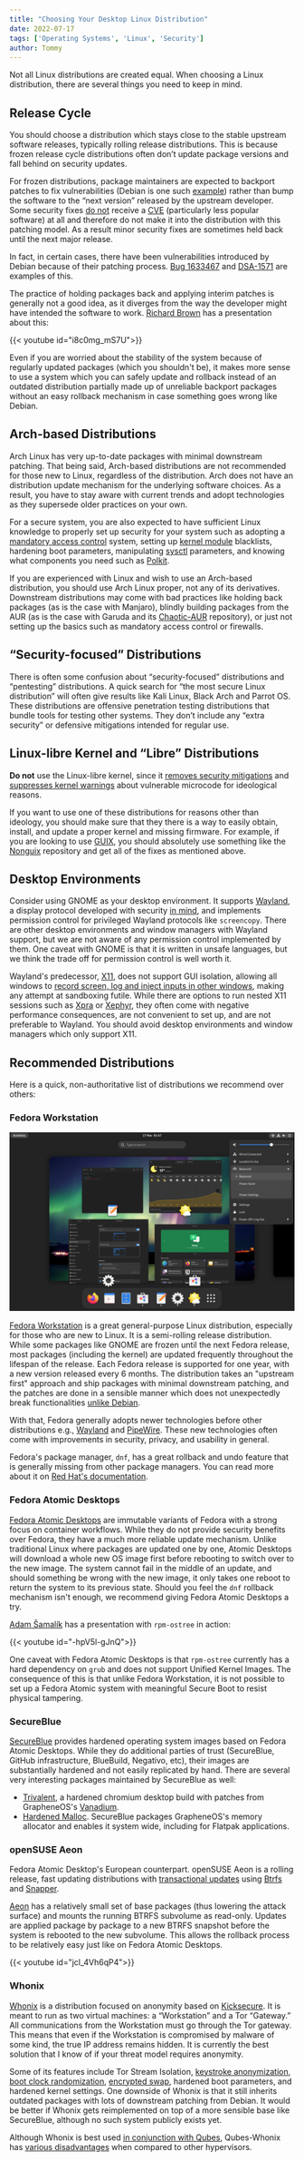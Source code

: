 ```yaml
---
title: "Choosing Your Desktop Linux Distribution"
date: 2022-07-17
tags: ['Operating Systems', 'Linux', 'Security']
author: Tommy
---
```


Not all Linux distributions are created equal. When choosing a Linux distribution, there are several things you need to keep in mind.

## Release Cycle

You should choose a distribution which stays close to the stable upstream software releases, typically rolling release distributions. This is because frozen release cycle distributions often don’t update package versions and fall behind on security updates.

For frozen distributions, package maintainers are expected to backport patches to fix vulnerabilities (Debian is one such [example](https://www.debian.org/security/faq#handling)) rather than bump the software to the “next version” released by the upstream developer. Some security fixes [do not](https://arxiv.org/abs/2105.14565) receive a [CVE](https://en.wikipedia.org/wiki/Common_Vulnerabilities_and_Exposures) (particularly less popular software) at all and therefore do not make it into the distribution with this patching model. As a result minor security fixes are sometimes held back until the next major release.

In fact, in certain cases, there have been vulnerabilities introduced by Debian because of their patching process. [Bug 1633467](https://bugzilla.mozilla.org/show_bug.cgi?id=1633467) and [DSA-1571](https://www.debian.org/security/2008/dsa-1571) are examples of this.

The practice of holding packages back and applying interim patches is generally not a good idea, as it diverges from the way the developer might have intended the software to work. [Richard Brown](https://rootco.de/aboutme/) has a presentation about this:

{{< youtube id="i8c0mg_mS7U">}}

Even if you are worried about the stability of the system because of regularly updated packages (which you shouldn't be), it makes more sense to use a system which you can safely update and rollback instead of an outdated distribution partially made up of unreliable backport packages without an easy rollback mechanism in case something goes wrong like Debian.

## Arch-based Distributions

Arch Linux has very up-to-date packages with minimal downstream patching. That being said, Arch-based distributions are not recommended for those new to Linux, regardless of the distribution. Arch does not have an distribution update mechanism for the underlying software choices. As a result, you have to stay aware with current trends and adopt technologies as they supersede older practices on your own.

For a secure system, you are also expected to have sufficient Linux knowledge to properly set up security for your system such as adopting a [mandatory access control](https://en.wikipedia.org/wiki/Mandatory_access_control) system, setting up [kernel module](https://en.wikipedia.org/wiki/Loadable_kernel_module#Security) blacklists, hardening boot parameters, manipulating [sysctl](https://en.wikipedia.org/wiki/Sysctl) parameters, and knowing what components you need such as [Polkit](https://en.wikipedia.org/wiki/Polkit).

If you are experienced with Linux and wish to use an Arch-based distribution, you should use Arch Linux proper, not any of its derivatives. Downstream distributions may come with bad practices like holding back packages (as is the case with Manjaro), blindly building packages from the AUR (as is the case with Garuda and its [Chaotic-AUR](https://aur.chaotic.cx/) repository), or just not setting up the basics such as mandatory access control or firewalls.

## “Security-focused” Distributions

There is often some confusion about “security-focused” distributions and “pentesting” distributions. A quick search for “the most secure Linux distribution” will often give results like Kali Linux, Black Arch and Parrot OS. These distributions are offensive penetration testing distributions that bundle tools for testing other systems. They don’t include any “extra security” or defensive mitigations intended for regular use.

## Linux-libre Kernel and “Libre” Distributions

**Do not** use the Linux-libre kernel, since it [removes security mitigations](https://www.phoronix.com/scan.php?page=news_item&px=GNU-Linux-Libre-5.7-Released) and [suppresses kernel warnings](https://news.ycombinator.com/item?id=29674846) about vulnerable microcode for ideological reasons.

If you want to use one of these distributions for reasons other than ideology, you should make sure that they there is a way to easily obtain, install, and update a proper kernel and missing firmware. For example, if you are looking to use [GUIX](https://guix.gnu.org/en/download/), you should absolutely use something like the [Nonguix](https://gitlab.com/nonguix/nonguix) repository and get all of the fixes as mentioned above.

## Desktop Environments

Consider using GNOME as your desktop environment. It supports [Wayland](https://en.wikipedia.org/wiki/Wayland_(display_server_protocol)), a display protocol developed with security [in mind](https://lwn.net/Articles/589147), and implements permission control for privileged Wayland protocols like `screencopy`. There are other desktop environments and window managers with Wayland support, but we are not aware of any permission control implemented by them. One caveat with GNOME is that it is written in unsafe languages, but we think the trade off for permission control is well worth it.

Wayland's predecessor, [X11](https://en.wikipedia.org/wiki/X_Window_System), does not support GUI isolation, allowing all windows to [record screen, log and inject inputs in other windows](https://blog.invisiblethings.org/2011/04/23/linux-security-circus-on-gui-isolation.html), making any attempt at sandboxing futile. While there are options to run nested X11 sessions such as [Xpra](https://en.wikipedia.org/wiki/Xpra) or [Xephyr](https://en.wikipedia.org/wiki/Xephyr), they often come with negative performance consequences, are not convenient to set up, and are not preferable to Wayland. You should avoid desktop environments and window managers which only support X11.

## Recommended Distributions

Here is a quick, non-authoritative list of distributions we recommend over others:

### Fedora Workstation

![Fedora](fedora-screenshot.png)

[Fedora Workstation](https://getfedora.org/en/workstation/) is a great general-purpose Linux distribution, especially for those who are new to Linux. It is a semi-rolling release distribution. While some packages like GNOME are frozen until the next Fedora release, most packages (including the kernel) are updated frequently throughout the lifespan of the release. Each Fedora release is supported for one year, with a new version released every 6 months. The distribution takes an "upstream first" approach and ship packages with minimal downstream patching, and the patches are done in a sensible manner which does not unexpectedly break functionalities [unlike Debian](https://github.com/keepassxreboot/keepassxc/issues/10725).

With that, Fedora generally adopts newer technologies before other distributions e.g., [Wayland](https://wayland.freedesktop.org/) and [PipeWire](https://pipewire.org/). These new technologies often come with improvements in security, privacy, and usability in general.

Fedora's package manager, `dnf`, has a great rollback and undo feature that is generally missing from other package managers. You can read more about it on [Red Hat's documentation](https://access.redhat.com/documentation/en-us/red_hat_enterprise_linux/9/html/managing_software_with_the_dnf_tool/assembly_handling-package-management-history_managing-software-with-the-dnf-tool).

### Fedora Atomic Desktops

[Fedora Atomic Desktops](https://fedoraproject.org/atomic-desktops/) are immutable variants of Fedora with a strong focus on container workflows. While they do not provide security benefits over Fedora, they have a much more reliable update mechanism. Unlike traditional Linux where packages are updated one by one, Atomic Desktops will download a whole new OS image first before rebooting to switch over to the new image. The system cannot fail in the middle of an update, and should something be wrong with the new image, it only takes one reboot to return the system to its previous state. Should you feel the `dnf` rollback mechanism isn't enough, we recommend giving Fedora Atomic Desktops a try.

[Adam Šamalík](https://twitter.com/adsamalik) has a presentation with `rpm-ostree` in action:

{{< youtube id="-hpV5l-gJnQ">}}

One caveat with Fedora Atomic Desktops is that `rpm-ostree` currently has a hard dependency on `grub` and does not support Unified Kernel Images. The consequence of this is that unlike Fedora Workstation, it is not possible to set up a Fedora Atomic system with meaningful Secure Boot to resist physical tampering.

### SecureBlue

[SecureBlue](https://secureblue.dev/) provides hardened operating system images based on Fedora Atomic Desktops. While they do additional parties of trust (SecureBlue, GitHub infrastructure, BlueBuild, Negativo, etc), their images are substantially hardened and not easily replicated by hand. There are several very interesting packages maintained by SecureBlue as well:
- [Trivalent](https://github.com/secureblue/Trivalent), a hardened chromium desktop build with patches from GrapheneOS's [Vanadium](https://github.com/GrapheneOS/Vanadium).
- [Hardened Malloc](https://github.com/secureblue/fedora-extras/tree/live/hardened_malloc). SecureBlue packages GrapheneOS's memory allocator and enables it system wide, including for Flatpak applications.


### openSUSE Aeon

Fedora Atomic Desktop's European counterpart. openSUSE Aeon is a rolling release, fast updating distributions with [transactional updates](https://kubic.opensuse.org/blog/2018-04-04-transactionalupdates/) using [Btrfs](https://en.wikipedia.org/wiki/Btrfs) and [Snapper](https://en.opensuse.org/openSUSE:Snapper_Tutorial).

[Aeon](https://microos.opensuse.org/) has a relatively small set of base packages (thus lowering the attack surface) and mounts the running BTRFS subvolume as read-only. Updates are applied package by package to a new BTRFS snapshot before the system is rebooted to the new subvolume. This allows the rollback process to be relatively easy just like on Fedora Atomic Desktops.

{{< youtube id="jcl_4Vh6qP4">}}

### Whonix

[Whonix](https://www.whonix.org/) is a distribution focused on anonymity based on [Kicksecure](https://www.whonix.org/wiki/Kicksecure). It is meant to run as two virtual machines: a “Workstation” and a Tor “Gateway.” All communications from the Workstation must go through the Tor gateway. This means that even if the Workstation is compromised by malware of some kind, the true IP address remains hidden. It is currently the best solution that I know of if your threat model requires anonymity.

Some of its features include Tor Stream Isolation, [keystroke anonymization](https://www.whonix.org/wiki/Keystroke_Deanonymization#Kloak), [boot clock randomization](https://www.kicksecure.com/wiki/Boot_Clock_Randomization), [encrypted swap](https://github.com/Whonix/swap-file-creator), hardened boot parameters, and hardened kernel settings. One downside of Whonix is that it still inherits outdated packages with lots of downstream patching from Debian. It would be better if Whonix gets reimplemented on top of a more sensible base like SecureBlue, although no such system publicly exists yet.

Although Whonix is best used [in conjunction with Qubes](https://www.whonix.org/wiki/Qubes/Why_use_Qubes_over_other_Virtualizers), Qubes-Whonix has [various disadvantages](https://forums.whonix.org/t/qubes-whonix-security-disadvantages-help-wanted/8581) when compared to other hypervisors.
